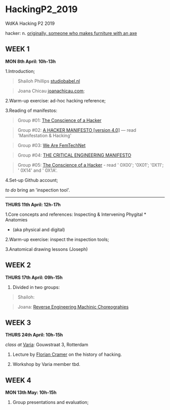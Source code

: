 # HackingP2_2019
WdKA Hacking P2 2019

hacker: n. [originally, someone who makes furniture with an axe](http://www.catb.org/~esr/jargon/html/H/hacker.html)

## WEEK 1 

**MON 8th April: 10h-13h**

1.Introduction;

>  Shailoh Phillips [studiobabel.nl](http://studiobabel.nl/)

>  Joana Chicau [joanachicau.com](http://www.joanachicau.com/);

2.Warm-up exercise: ad-hoc hacking reference;

3.Reading of manifestos:

> Group #01: [The Conscience of a Hacker](http://phrack.org/issues/7/3.html)

> Group #02: [A HACKER MANIFESTO [version 4.0]](https://www.digitalmanifesto.net/manifestos/8/) — read 'Manifestation & Hacking'

> Group #03: [We Are FemTechNet](http://femtechnet.org/publications/manifesto/) 

> Group #04: [THE CRITICAL ENGINEERING MANIFESTO](https://criticalengineering.org/) 

> Group #05: [The Conscience of a Hacker](https://monoskop.org/media/text/laboria_cuboniks_the_xenofeminist_manifesto_2018/) - read ' 0X00'; '0X01'; '0X11'; ' 0X14' and ' 0X1A'.


4.Set-up Github account;

*to do* bring an 'inspection tool'.

------

**THURS 11th April: 12h-17h**

1.Core concepts and references: Inspecting & Intervening Phygital * Anatomies

* (aka physical and digital) 

2.Warm-up exercise: inspect the inspection tools;

3.Anatomical drawing lessons (Joseph)


## WEEK 2

**THURS 17th April: 09h-15h**

1. Divided in two groups: 

> Shailoh: <Connectologogy>
  
> Joana: [Reverse Engineering Machinic Choreograhies](https://github.com/JoBCB/Rehearsal_Series)


## WEEK 3

**THURS 24th April: 10h-15h**

*class at* [Varia](http://varia.zone/en/): Gouwstraat 3, Rotterdam

1. Lecture by [Florian Cramer]() on the history of hacking.

2. Workshop by Varia member tbd.


## WEEK 4 

**MON 13th May: 10h-15h**

1. Group presentations and evaluation;
